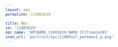 ```yaml
---
layout: npc
permalink: /11003619

title: Npc
id: '11003619'
npc_name: 'NPCNAME_11003619_NAME:[F]Timaion01'
icon_url: 'portrait/npc/11000127_packman1_p.png'
---
```

